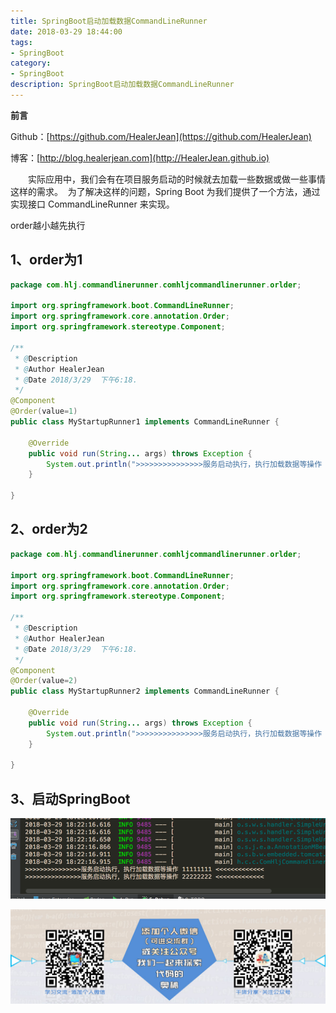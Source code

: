 ```yaml
---
title: SpringBoot启动加载数据CommandLineRunner
date: 2018-03-29 18:44:00
tags: 
- SpringBoot
category: 
- SpringBoot
description: SpringBoot启动加载数据CommandLineRunner
---
```

**前言**     

 Github：[https://github.com/HealerJean](https://github.com/HealerJean)         

 博客：[http://blog.healerjean.com](http://HealerJean.github.io)             



　　实际应用中，我们会有在项目服务启动的时候就去加载一些数据或做一些事情这样的需求。  为了解决这样的问题，Spring Boot 为我们提供了一个方法，通过实现接口 CommandLineRunner 来实现。


order越小越先执行

## 1、order为1

```java
package com.hlj.commandlinerunner.comhljcommandlinerunner.orlder;

import org.springframework.boot.CommandLineRunner;
import org.springframework.core.annotation.Order;
import org.springframework.stereotype.Component;

/**
 * @Description
 * @Author HealerJean
 * @Date 2018/3/29  下午6:18.
 */
@Component
@Order(value=1)
public class MyStartupRunner1 implements CommandLineRunner {

    @Override
    public void run(String... args) throws Exception {
        System.out.println(">>>>>>>>>>>>>>>服务启动执行，执行加载数据等操作 11111111 <<<<<<<<<<<<<");
    }

}


```

## 2、order为2

```java
package com.hlj.commandlinerunner.comhljcommandlinerunner.orlder;

import org.springframework.boot.CommandLineRunner;
import org.springframework.core.annotation.Order;
import org.springframework.stereotype.Component;

/**
 * @Description
 * @Author HealerJean
 * @Date 2018/3/29  下午6:18.
 */
@Component
@Order(value=2)
public class MyStartupRunner2 implements CommandLineRunner {

    @Override
    public void run(String... args) throws Exception {
        System.out.println(">>>>>>>>>>>>>>>服务启动执行，执行加载数据等操作 22222222 <<<<<<<<<<<<<");
    }

}
```


## 3、启动SpringBoot

![WX20180329-182220](https://raw.githubusercontent.com/HealerJean/HealerJean.github.io/master/blogImages/WX20180329-182220.png)





![ContactAuthor](https://raw.githubusercontent.com/HealerJean/HealerJean.github.io/master/assets/img/artical_bottom.jpg)   




<!-- Gitalk 评论 start  -->

<link rel="stylesheet" href="https://unpkg.com/gitalk/dist/gitalk.css">
<script src="https://unpkg.com/gitalk@latest/dist/gitalk.min.js"></script> 
<div id="gitalk-container"></div>    
 <script type="text/javascript">
    var gitalk = new Gitalk({
		clientID: `1d164cd85549874d0e3a`,
		clientSecret: `527c3d223d1e6608953e835b547061037d140355`,
		repo: `HealerJean.github.io`,
		owner: 'HealerJean',
		admin: ['HealerJean'],
		id: 'synrCiOxeZMrB4Qr',
    });
    gitalk.render('gitalk-container');
</script> 

<!-- Gitalk end -->

